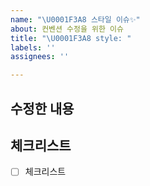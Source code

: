 ```yaml
---
name: "\U0001F3A8 스타일 이슈✨"
about: 컨벤션 수정을 위한 이슈
title: "\U0001F3A8 style: "
labels: ''
assignees: ''

---
```


## 수정한 내용

## 체크리스트
- [ ] 체크리스트
